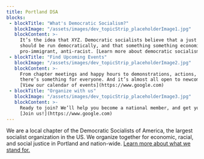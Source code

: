 ```yaml
---
title: Portland DSA
blocks:
 - blockTitle: "What's Democratic Socialism?"
   blockImage: "/assets/images/dev_topicStrip_placeholderImage1.jpg"
   blockContent: >-
     It’s the idea that XYZ. Democratic socialists believe that a just economy and society
     should be run democratically, and that something something economics. Pro-woman, 
     pro-immigrant, anti-racist. [Learn more about democratic socialism](https://www.google.com)
 - blockTitle: "Find Upcoming Events"
   blockImage: "/assets/images/dev_topicStrip_placeholderImage2.jpg"
   blockContent: >-
     From chapter meetings and happy hours to demonstrations, actions, and community events, 
     there’s something for everyone. And it’s almost all open to newcomers. 
     [View our calendar of events](https://www.google.com)
 - blockTitle: "Organize with us"
   blockImage: "/assets/images/dev_topicStrip_placeholderImage3.jpg"
   blockContent: >-
     Ready to join? We’ll help you become a national member, and get you on board locally. 
     [Join us!](https://www.google.com)
---
```

We are a local chapter of the Democratic Socialists of America, the largest socialist 
organization in the US. We organize together for economic, racial, and social justice 
in Portland and nation-wide. [Learn more about what we stand for.](http://www.google.com)

